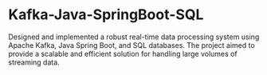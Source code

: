 # Kafka-Java-SpringBoot-SQL
Designed and implemented a robust real-time data processing system using Apache Kafka, Java Spring Boot, and SQL databases. The project aimed to provide a scalable and efficient solution for handling large volumes of streaming data. 
